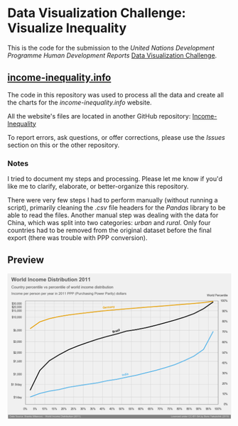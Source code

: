 # Data Visualization Challenge: Visualize Inequality

This is the code for the submission to the *United Nations Development Programme* _Human Development Reports_ [Data Visualization Challenge](http://hdr.undp.org/en/data-visualization-challenge-2019).

## [income-inequality.info](http://income-inequality.info)

The code in this repository was used to process all the data and create all the charts for the _income-inequality.info_ website.

All the website's files are located in another GitHub repository: [Income-Inequality](https://github.com/whyboris/income-inequality.info)

To report errors, ask questions, or offer corrections, please use the _Issues_ section on this or the other repository.

### Notes

I tried to document my steps and processing. Please let me know if you'd like me to clarify, elaborate, or better-organize this repository.

There were very few steps I had to perform manually (without running a script), primarily cleaning the _.csv_ file headers for the _Pandas_ library to be able to read the files. Another manual step was dealing with the data for China, which was split into two categories: _urban_ and _rural_. Only four countries had to be removed from the original dataset before the final export (there was trouble with PPP conversion).

## Preview

![Income Inequality](https://raw.githubusercontent.com/whyboris/income-inequality.info/master/images/7.png)
